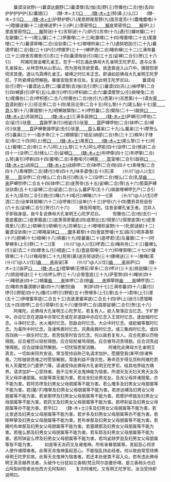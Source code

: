 <!-- { "loadSidebar": true } -->
　　曩谟没驮野(一)曩谟达磨野(二)曩谟僧(去)伽(去)野(三)怛儞也(二合)他(去四)护护护护护(五)曩誐[口　　(隸-木+士)][口　　(隸-木+士)](六)努(鼻上)么[口　　(隸-木+士)][口　　(隸-木+士)](七)护野护野(八)尾惹野尾惹野(九)度苏度苏(十)麌噜麌噜(十一)曀攞谜攞(十二)底哩谜罗(十三)伊(上)里密怛[口　　賴](二合十四)底里密怛[口　　賴](二合十五)伊(上)里底里密怛[口　　賴](二合十六)努谜(十七)苏努谜(十八)妒(引)苏帝(十九)遇(引)攞吠攞(二十)左跛攞(二十一)尾么攞(二十二)伊置哩(二十三)毗置哩(二十四)哩置哩(二十五)尾置哩(二十六)曩谟窣睹(二合)没驮南(二十七)唧哩枳枲(二十八)遇努呬迦(引二十九)曩谟啰曷(二合)耽(三十)护(引)啰娜罗(三十一)嚩啰洒(二合)睹祢嚩(三十二)三满帝曩(三十三)捺舍苏儞舍(引)苏(三十四)曩谟母驮(引)南(三十五)娑嚩(二合引)贺(三十六引)
　　阿难陀彼金曜孔雀王。忽于一时忘诵此佛母大孔雀明王陀罗尼。遂与众多孔雀婇女。从林至林从山至山。而为游戏贪欲爱着。放逸昏迷入山穴中。捕猎怨家伺求其便。遂以鸟罥缚孔雀王。被缚之时忆本正念。即诵如前佛母大孔雀明王陀罗尼。于所紧缚自然解脱。眷属安隐至本住处。复说此明王陀罗尼曰。
　　曩谟母驮(引)野(一)曩谟达么野(二)曩谟僧(去)伽(去引)野(三)曩谟(四)苏(上)袜啰拏(二合引四)嚩婆(引)萨写(五)么庾(引)啰(引)啰枳娘(二合六)曩谟摩贺么(引)庾哩曳(二合七)尾儞也(二合)啰枳惹(二合八)怛儞也(二合)他(引九)悉第(十)苏悉第(十一)谟左[寧　　頁](十二)谟刹抳(十三)目讫帝(二合十四)尾目讫帝(二合十五)阿么黎(十六)尾么黏(十七)[寧　　頁](宁逸反)么黎(十八)瞢誐黎(十九)呬懒娘檗陛(二十)啰怛曩(二合)檗陛(二十一)跛捺[口　　(隸-木+士)](二合二十二)苏跋捺[口　　(隸-木+士)](二合二十三)三满多跋捺[口　　(隸-木+士)](二合二十四)萨嚩(引)啰他(二合)娑(引)驮[寧　　頁](二十五)跛罗沫(引)他娑(引)驮[寧　　頁](二十六)萨嚩啰他(二合)钵啰(二合)嚩(引)驮[寧　　頁](二十七)萨嚩瞢誐啰娑(去引)驮[寧　　頁](二十八)么曩枲(二十九)么曩枲(三十)摩贺么(引)曩枲(三十一)曷步帝(三十二)頞頞窒(丁结反)纳部(二合)帝(三十三)頞卒(子律反)帝(三十四)阿(上)惹[口　　(隸-木+士)](二合三十五)尾惹[口　　(隸-木+士)](三十六)尾么黎(三十七)阿(上)蜜哩(二合)帝(三十八)阿(上)么黎(三十九)阿么啰抳(四十)没啰(二合)憾谜(二合四十一)没啰(二合)憾么(二合)娑嚩[口　　(隸-木+士)](四十二)布啰儜(四十三)布啰拏(二合)么努(鼻引)啰剃(四十四)蜜哩(二合)多散喏(引)嚩[寧　　頁](四十五)室哩(二合引)跋捺[口　　(隸-木+士)](二合)战捺[口　　(隸-木+士)](二合四十六)战捺啰(二合)钵啰(二合)陛(四十七)素哩曳(二合四十八)素哩野(二合)建(引)帝(四十九)味多婆曳(五十)苏[革　　(卄/(ㄇ@人)/戊)][寧　　頁](五十一)没啰(二合)憾么(二合)具(引)晒(五十二)没啰(二合)憾么(二合)乳瑟[齒　　來](二合五十三)萨嚩怛啰(二合五十四)钵啰(二合)底贺帝(五十五)娑嚩(二合)贺(五十六)那莫萨嚩没驮南(五十七)娑嚩(二合)娑底(二合)么么曩萨写(五十八)飒跛哩嚩啰乞产(二合引五十九)屈勿(二合引)挽(引)睹(六十)喏(引)嚩睹(六十一)[革　　(卄/(ㄇ@人)/戊)]啰洒(二合)设单钵扇睹(六十二)设啰难(引)设单(六十三)护呰(六十四)麌呰具呰亩呰(六十五)娑嚩(二合引)贺(引六十六)
　　佛告阿难陀。往昔金曜孔雀王者。岂异人乎即我身是。我今复说佛母大孔雀明王心陀罗尼曰。
　　怛儞也(二合)他(去引一)壹底蜜底(二)底里蜜底(三)底里弭里蜜底(四)底黎比(五)弭里(六)弭里底弭(七)底里弭里(八)苏(上)顿嚩(引)顿嚩(引九)苏嚩左(上十)唧哩枳枲野(十一)牝那谜腻(十二)曩谟没驮南(十三)唧羯枲钵[口　　闌](二合)多慕黎(十四)壹底贺嚧(十五)路(引)呬多慕黎(十六)胆嚩(十七)暗嚩(十八)俱置(十九)矩曩置(二十)底啰君(去)左曩置(二十一)阿拏嚩多(上引)野(二十二)[革　　(卄/(ㄇ@人)/戊)]啰洒(二合)睹祢务(二十三)曩嚩么(引)娑(去二十四)娜舍么(引)细底(二十五)壹底弭哩(二十六)枳哩弭哩(二十七)计攞弭哩(二十八)计睹母黎(二十九)努努(鼻)迷苏努谜奶(三十)娜哩谜(三十一)散睹[革　　(卄/(ㄇ@人)/戊)][齒　　來](三十二)亩娑[革　　(卄/(ㄇ@人)/戊)][齒　　來](三十三)亩萨[口　　(隸-木+士)]亩萨[口　　(隸-木+士)](三十四)曀拏嚩(无博反)窣多(二合)啰计(三十五)捺迦攞(三十六)捺迦哩谜(三十七)佉啰么啰(三十八)企黎壹底(三十九)萨惹黎(四十)睹吠(四十一)睹顿迷(四十二)頞曩[齒　　來](四十三)钵啰(二合)捺[齒　　來](二合四十四)頞拏捺[齒　　來](四十五)嚩啰洒(二合)睹祢务曩谟娜计曩(四十六)散怛[齒　　來]妒(四十七)三满帝曩(四十八)曩(引)啰(引)野抳(四十九)播(引)啰(引)野抳(五十)贺哩多(上引)里(五十一)君哆(上引)里(五十二)伊哩蜜窣底(二合五十三)吉底里蜜窣底(二合五十四)伊(上)谜(引)悉钿睹(五十四)捺啰(二合引)弭拏(引五十六)曼怛啰(二合)路那娑嚩(二合引)贺(五十六)
　　阿难陀。此佛母大孔雀明王心陀罗尼。若复有人。欲入聚落应当忆念。于旷野中。亦应忆念在道路中亦常忆念或在非道路中亦应忆念入王宫时忆念。逢劫贼时忆念。斗诤时忆念。水火难时忆念。怨敌会时忆念。大众中时忆念。或蛇蝎等螫时忆念。为毒所中时忆念。及诸怖畏时忆念。风黄痰癊时忆念。或三集病时忆念。或四百四病一一病生时忆念。若苦恼至时皆当忆念。何以故若复有人。应合死罪以罚物得脱。应合被罚以轻杖得脱。应合轻杖被骂得脱。应合被骂诃责得脱。应合诃责战悚得脱。应合战悚自然解脱。一切忧恼悉皆消散。
　　阿难陀此佛母大孔雀明王真言。一切如来同共宣说。常当受持自称己名请求加护。愿摄受我(某甲)除诸怖畏。刀杖枷锁苦难之时愿皆解脱。常逢利益不值灾危。寿命百岁得见百秋阿难陀若有人天魔梵沙门婆罗门等。读诵受持此佛母大孔雀明王陀罗尼。结其地界结方隅界。请求加护一心受持者。我不见有天龙鬼神能为恼害。所谓天及天妇天男天女及天父母并诸朋属。如是等类无能为害。若龙龙妇龙男龙女。及龙父母并诸朋属。亦不能为害。若阿苏啰及妇男女父母朋属等不能为害。若么噜多及妇男女父母朋属等不能为害。若[薩/子]噜拏及妇男女父母朋属等不能为害。若彦达嚩及妇男女父母朋属等不能为害。若紧那啰及妇男女父母朋属等不能为害。若摩护啰誐及妇男女父母朋属等不能为害。若药叉及妇男女父母朋属等不能为害。若啰刹娑及妇男女父母朋属等亦不能为害。若毕[口　　(隸-木+士)]多及妇男女父母朋属等不能为害。若比舍遮及妇男女父母朋属等不能为害。若步多及妇男女父母朋属等亦不能为害。若矩畔拏及妇男女父母朋属等不能为害。若布单那及妇男女父母朋属等不能为害。若羯吒布单那及妇男女父母朋属等不能为害。若塞建那及妇男女父母朋属等不能为害。若嗢么那及妇男女父母朋属等不能为害。若车耶及妇男女父母朋属等不能为害。若阿钵娑么啰及妇男女父母朋属等不能为害。若坞娑跢罗迦及妇男女父母朋属等皆不能为害。
　　如是等天龙药叉及诸鬼神。所有亲眷朋属等。发起恶心伺求人便作诸障难者。此等天龙鬼神虽起恶心。不能恼乱持此经者。何以故由常受持佛母明王陀罗尼故。此等天龙鬼神为恼害者。若还本处彼类不容入众。若有违此佛母明王真言越界法者。头破作七分犹如兰香梢(梵云阿尔迦曼折哩。是兰香梢头也旧云阿梨树枝者讹也西方无阿梨树)
　　复次阿难陀。又有明王陀罗尼。汝当受持即说明曰。
